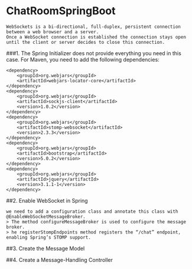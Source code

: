 # ChatRoomSpringBoot

```
WebSockets is a bi-directional, full-duplex, persistent connection between a web browser and a server. 
Once a WebSocket connection is established the connection stays open until the client or server decides to close this connection.
```

###1. The Spring Initializer does not provide everything you need in this case. For Maven, you need to add the following dependencies:

```
<dependency>
    <groupId>org.webjars</groupId>
    <artifactId>webjars-locator-core</artifactId>
</dependency>
<dependency>
    <groupId>org.webjars</groupId>
    <artifactId>sockjs-client</artifactId>
    <version>1.0.2</version>
</dependency>
<dependency>
    <groupId>org.webjars</groupId>
    <artifactId>stomp-websocket</artifactId>
    <version>2.3.3</version>
</dependency>
<dependency>
    <groupId>org.webjars</groupId>
    <artifactId>bootstrap</artifactId>
    <version>5.0.2</version>
</dependency>
<dependency>
    <groupId>org.webjars</groupId>
    <artifactId>jquery</artifactId>
    <version>3.1.1-1</version>
</dependency>
```
##2. Enable WebSocket in Spring
```
we need to add a configuration class and annotate this class with @EnableWebSocketMessageBroker.
> The method configureMessageBroker is used to configure the message broker. 
> he registerStompEndpoints method registers the “/chat” endpoint, enabling Spring’s STOMP support. 
```

##3. Create the Message Model

##4. Create a Message-Handling Controller